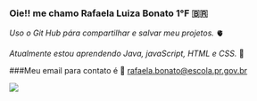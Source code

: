 ### Oie!! me chamo Rafaela Luiza Bonato 1°F 🇧🇷
*Uso o Git Hub pára compartilhar e salvar meu projetos.* 🫀

*Atualmente estou aprendendo Java, javaScript, HTML e CSS.* 👾

###Meu email para contato é 💌
rafaela.bonato@escola.pr.gov.br

![](https://media.tenor.com/gksz6ntkkYMAAAAd/tsukasa-yugi-jbhk.gif)
